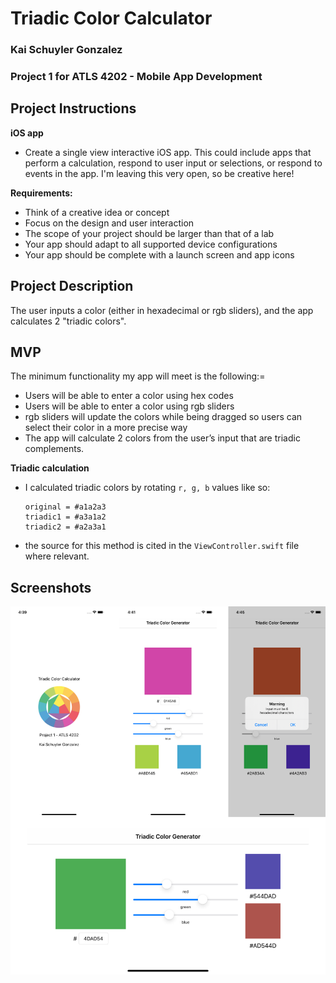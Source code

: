 #  Triadic Color Calculator

### Kai Schuyler Gonzalez
### Project 1 for ATLS 4202 - Mobile App Development

## Project Instructions
__iOS app__
* Create a single view interactive iOS app. This could include apps that perform a calculation, respond to user input or selections, or respond to events in the app. I'm leaving this very open, so be creative here!

__Requirements:__
* Think of a creative idea or concept
* Focus on the design and user interaction
* The scope of your project should be larger than that of a lab
* Your app should adapt to all supported device configurations
* Your app should be complete with a launch screen and app icons

## Project Description
The user inputs a color (either in hexadecimal or rgb sliders), and the app calculates 2 "triadic colors". 

## MVP
The minimum functionality my app will meet is the following:=
* Users will be able to enter a color using hex codes
* Users will be able to enter a color using rgb sliders
* rgb sliders will update the colors while being dragged so users can select their color in a more precise way
* The app will calculate 2 colors from the user’s input that are triadic complements.

__Triadic calculation__
* I calculated triadic colors by rotating `r, g, b` values like so:
    ```
    original = #a1a2a3
    triadic1 = #a3a1a2
    triadic2 = #a2a3a1
    ```
* the source for this method is cited in the `ViewController.swift` file where relevant.

## Screenshots
![screenshots](screenshots.png)
